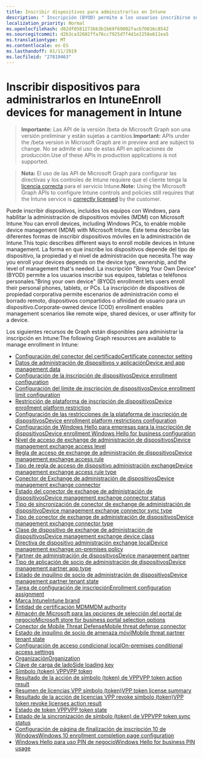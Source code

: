 ```yaml
---
title: Inscribir dispositivos para administrarlos en Intune
description: " Inscripción (BYOD) permite a los usuarios inscribirse sus teléfonos personal, tabletas o PCs. La inscripción de dispositivos de propiedad corporativa permite escenarios de administración como el borrado remoto, dispositivos compartidos o afinidad de usuario para un dispositivo."
localization_priority: Normal
ms.openlocfilehash: d82df0581273bb3b1b69f69802facb70816c8542
ms.sourcegitcommit: d2b3ca32602ffa76cc7925d7f4d1e2258e611ea5
ms.translationtype: MT
ms.contentlocale: es-ES
ms.lasthandoff: 01/11/2019
ms.locfileid: "27819463"
---
```

# <a name="enroll-devices-for-management-in-intune"></a><span data-ttu-id="f02d3-104">Inscribir dispositivos para administrarlos en Intune</span><span class="sxs-lookup"><span data-stu-id="f02d3-104">Enroll devices for management in Intune</span></span>

> <span data-ttu-id="f02d3-105">**Importante:** Las API de la versión /beta de Microsoft Graph son una versión preliminar y están sujetas a cambios.</span><span class="sxs-lookup"><span data-stu-id="f02d3-105">**Important:** APIs under the /beta version in Microsoft Graph are in preview and are subject to change.</span></span> <span data-ttu-id="f02d3-106">No se admite el uso de estas API en aplicaciones de producción.</span><span class="sxs-lookup"><span data-stu-id="f02d3-106">Use of these APIs in production applications is not supported.</span></span>

> <span data-ttu-id="f02d3-107">**Nota:** El uso de las API de Microsoft Graph para configurar las directivas y los controles de Intune requiere que el cliente tenga la [licencia correcta](https://www.microsoft.com/en-us/cloud-platform/microsoft-intune-pricing) para el servicio Intune.</span><span class="sxs-lookup"><span data-stu-id="f02d3-107">**Note:** Using the Microsoft Graph APIs to configure Intune controls and policies still requires that the Intune service is [correctly licensed](https://www.microsoft.com/en-us/cloud-platform/microsoft-intune-pricing) by the customer.</span></span>

<span data-ttu-id="f02d3-108">Puede inscribir dispositivos, incluidos los equipos con Windows, para habilitar la administración de dispositivos móviles (MDM) con Microsoft Intune.</span><span class="sxs-lookup"><span data-stu-id="f02d3-108">You can enroll devices, including Windows PCs, to enable mobile device management (MDM) with Microsoft Intune.</span></span> <span data-ttu-id="f02d3-109">Este tema describe las diferentes formas de inscribir dispositivos móviles en la administración de Intune.</span><span class="sxs-lookup"><span data-stu-id="f02d3-109">This topic describes different ways to enroll mobile devices in Intune management.</span></span> <span data-ttu-id="f02d3-110">La forma en que inscribe los dispositivos depende del tipo de dispositivo, la propiedad y el nivel de administración que necesita.</span><span class="sxs-lookup"><span data-stu-id="f02d3-110">The way you enroll your devices depends on the device type, ownership, and the level of management that's needed.</span></span> <span data-ttu-id="f02d3-111">La inscripción "Bring Your Own Device" (BYOD) permite a los usuarios inscribir sus equipos, tabletas o teléfonos personales.</span><span class="sxs-lookup"><span data-stu-id="f02d3-111">"Bring your own device" (BYOD) enrollment lets users enroll their personal phones, tablets, or PCs.</span></span> <span data-ttu-id="f02d3-112">La inscripción de dispositivos de propiedad corporativa permite escenarios de administración como el borrado remoto, dispositivos compartidos o afinidad de usuario para un dispositivo.</span><span class="sxs-lookup"><span data-stu-id="f02d3-112">Corporate-owned device (COD) enrollment enables management scenarios like remote wipe, shared devices, or user affinity for a device.</span></span>

<span data-ttu-id="f02d3-113">Los siguientes recursos de Graph están disponibles para administrar la inscripción en Intune:</span><span class="sxs-lookup"><span data-stu-id="f02d3-113">The following Graph resources are available to manage enrollment in Intune:</span></span>

- [<span data-ttu-id="f02d3-114">Configuración del conector del certificado</span><span class="sxs-lookup"><span data-stu-id="f02d3-114">Certificate connector setting</span></span>](intune-onboarding-certificateconnectorsetting.md)
- [<span data-ttu-id="f02d3-115">Datos de administración de dispositivos y aplicación</span><span class="sxs-lookup"><span data-stu-id="f02d3-115">Device and app management data</span></span>](intune-onboarding-deviceandappmanagementdata.md)
- [<span data-ttu-id="f02d3-116">Configuración de la inscripción de dispositivos</span><span class="sxs-lookup"><span data-stu-id="f02d3-116">Device enrollment configuration</span></span>](intune-onboarding-deviceenrollmentconfiguration.md)
- [<span data-ttu-id="f02d3-117">Configuración del límite de inscripción de dispositivos</span><span class="sxs-lookup"><span data-stu-id="f02d3-117">Device enrollment limit configuration</span></span>](intune-onboarding-deviceenrollmentlimitconfiguration.md)
- [<span data-ttu-id="f02d3-118">Restricción de plataforma de inscripción de dispositivos</span><span class="sxs-lookup"><span data-stu-id="f02d3-118">Device enrollment platform restriction</span></span>](intune-onboarding-deviceenrollmentplatformrestriction.md)
- [<span data-ttu-id="f02d3-119">Configuración de las restricciones de la plataforma de inscripción de dispositivos</span><span class="sxs-lookup"><span data-stu-id="f02d3-119">Device enrollment platform restrictions configuration</span></span>](intune-onboarding-deviceenrollmentplatformrestrictionsconfiguration.md)
- [<span data-ttu-id="f02d3-120">Configuración de Windows Hello para empresas para la inscripción de dispositivos</span><span class="sxs-lookup"><span data-stu-id="f02d3-120">Device enrollment Windows Hello for business configuration</span></span>](intune-onboarding-deviceenrollmentwindowshelloforbusinessconfiguration.md)
- [<span data-ttu-id="f02d3-121">Nivel de acceso de exchange de administración de dispositivos</span><span class="sxs-lookup"><span data-stu-id="f02d3-121">Device management exchange access level</span></span>](intune-onboarding-devicemanagementexchangeaccesslevel.md)
- [<span data-ttu-id="f02d3-122">Regla de acceso de exchange de administración de dispositivos</span><span class="sxs-lookup"><span data-stu-id="f02d3-122">Device management exchange access rule</span></span>](intune-onboarding-devicemanagementexchangeaccessrule.md)
- [<span data-ttu-id="f02d3-123">Tipo de regla de acceso de dispositivo administración exchange</span><span class="sxs-lookup"><span data-stu-id="f02d3-123">Device management exchange access rule type</span></span>](intune-onboarding-devicemanagementexchangeaccessruletype.md)
- [<span data-ttu-id="f02d3-124">Conector de Exchange de administración de dispositivos</span><span class="sxs-lookup"><span data-stu-id="f02d3-124">Device management exchange connector</span></span>](intune-onboarding-devicemanagementexchangeconnector.md)
- [<span data-ttu-id="f02d3-125">Estado del conector de exchange de administración de dispositivos</span><span class="sxs-lookup"><span data-stu-id="f02d3-125">Device management exchange connector status</span></span>](intune-onboarding-devicemanagementexchangeconnectorstatus.md)
- [<span data-ttu-id="f02d3-126">Tipo de sincronización de conector de exchange de administración de dispositivo</span><span class="sxs-lookup"><span data-stu-id="f02d3-126">Device management exchange connector sync type</span></span>](intune-onboarding-devicemanagementexchangeconnectorsynctype.md)
- [<span data-ttu-id="f02d3-127">Tipo de conector de exchange de administración de dispositivos</span><span class="sxs-lookup"><span data-stu-id="f02d3-127">Device management exchange connector type</span></span>](intune-onboarding-devicemanagementexchangeconnectortype.md)
- [<span data-ttu-id="f02d3-128">Clase de dispositivo de exchange de administración de dispositivos</span><span class="sxs-lookup"><span data-stu-id="f02d3-128">Device management exchange device class</span></span>](intune-onboarding-devicemanagementexchangedeviceclass.md)
- [<span data-ttu-id="f02d3-129">Directiva de dispositivo administración exchange local</span><span class="sxs-lookup"><span data-stu-id="f02d3-129">Device management exchange on-premises policy</span></span>](intune-onboarding-devicemanagementexchangeonpremisespolicy.md)
- [<span data-ttu-id="f02d3-130">Partner de administración de dispositivos</span><span class="sxs-lookup"><span data-stu-id="f02d3-130">Device management partner</span></span>](intune-onboarding-devicemanagementpartner.md)
- [<span data-ttu-id="f02d3-131">Tipo de aplicación de socio de administración de dispositivos</span><span class="sxs-lookup"><span data-stu-id="f02d3-131">Device management partner app type</span></span>](intune-onboarding-devicemanagementpartnerapptype.md)
- [<span data-ttu-id="f02d3-132">Estado de inquilino de socio de administración de dispositivos</span><span class="sxs-lookup"><span data-stu-id="f02d3-132">Device management partner tenant state</span></span>](intune-onboarding-devicemanagementpartnertenantstate.md)
- [<span data-ttu-id="f02d3-133">Tarea de configuración de inscripción</span><span class="sxs-lookup"><span data-stu-id="f02d3-133">Enrollment configuration assignment</span></span>](intune-onboarding-enrollmentconfigurationassignment.md)
- [<span data-ttu-id="f02d3-134">Marca Intune</span><span class="sxs-lookup"><span data-stu-id="f02d3-134">Intune brand</span></span>](intune-onboarding-intunebrand.md)
- [<span data-ttu-id="f02d3-135">Entidad de certificación MDM</span><span class="sxs-lookup"><span data-stu-id="f02d3-135">MDM authority</span></span>](intune-onboarding-mdmauthority.md)
- [<span data-ttu-id="f02d3-136">Almacén de Microsoft para las opciones de selección del portal de negocio</span><span class="sxs-lookup"><span data-stu-id="f02d3-136">Microsoft store for business portal selection options</span></span>](intune-onboarding-microsoftstoreforbusinessportalselectionoptions.md)
- [<span data-ttu-id="f02d3-137">Conector de Mobile Threat Defense</span><span class="sxs-lookup"><span data-stu-id="f02d3-137">Mobile threat defense connector</span></span>](intune-onboarding-mobilethreatdefenseconnector.md)
- [<span data-ttu-id="f02d3-138">Estado de inquilino de socio de amenaza móvil</span><span class="sxs-lookup"><span data-stu-id="f02d3-138">Mobile threat partner tenant state</span></span>](intune-onboarding-mobilethreatpartnertenantstate.md)
- [<span data-ttu-id="f02d3-139">Configuración de acceso condicional local</span><span class="sxs-lookup"><span data-stu-id="f02d3-139">On-premises conditional access settings</span></span>](intune-onboarding-onpremisesconditionalaccesssettings.md)
- [<span data-ttu-id="f02d3-140">Organización</span><span class="sxs-lookup"><span data-stu-id="f02d3-140">Organization</span></span>](intune-onboarding-organization.md)
- [<span data-ttu-id="f02d3-141">Clave de carga de lado</span><span class="sxs-lookup"><span data-stu-id="f02d3-141">Side loading key</span></span>](intune-onboarding-sideloadingkey.md)
- [<span data-ttu-id="f02d3-142">Símbolo (token) VPP</span><span class="sxs-lookup"><span data-stu-id="f02d3-142">VPP token</span></span>](intune-onboarding-vpptoken.md)
- [<span data-ttu-id="f02d3-143">Resultado de la acción de símbolo (token) de VPP</span><span class="sxs-lookup"><span data-stu-id="f02d3-143">VPP token action result</span></span>](intune-onboarding-vpptokenactionresult.md)
- [<span data-ttu-id="f02d3-144">Resumen de licencias VPP símbolo (token)</span><span class="sxs-lookup"><span data-stu-id="f02d3-144">VPP token license summary</span></span>](intune-onboarding-vpptokenlicensesummary.md)
- [<span data-ttu-id="f02d3-145">Resultado de la acción de licencias VPP revoke símbolo (token)</span><span class="sxs-lookup"><span data-stu-id="f02d3-145">VPP token revoke licenses action result</span></span>](intune-onboarding-vpptokenrevokelicensesactionresult.md)
- [<span data-ttu-id="f02d3-146">Estado de token VPP</span><span class="sxs-lookup"><span data-stu-id="f02d3-146">VPP token state</span></span>](intune-onboarding-vpptokenstate.md)
- [<span data-ttu-id="f02d3-147">Estado de la sincronización de símbolo (token) de VPP</span><span class="sxs-lookup"><span data-stu-id="f02d3-147">VPP token sync status</span></span>](intune-onboarding-vpptokensyncstatus.md)
- [<span data-ttu-id="f02d3-148">Configuración de página de finalización de inscripción 10 de Windows</span><span class="sxs-lookup"><span data-stu-id="f02d3-148">Windows 10 enrollment completion page configuration</span></span>](intune-onboarding-windows10enrollmentcompletionpageconfiguration.md)
- [<span data-ttu-id="f02d3-149">Windows Hello para uso PIN de negocio</span><span class="sxs-lookup"><span data-stu-id="f02d3-149">Windows Hello for business PIN usage</span></span>](intune-onboarding-windowshelloforbusinesspinusage.md)
